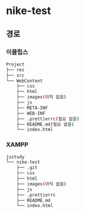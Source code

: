 # nike-test

## 경로

### 이클립스

```bash
Project
├── res
├── src
└── WebContent
    ├── css
    ├── html
    ├── images(아직 없음)
    ├── js
    ├── META-INF
    ├── WEB-INF
    ├── .prettierrc(필요 없음)
    ├── README.md(필요 없음)
    └── index.html
```

### XAMPP

```bash
jsstudy
└── nike-test
    ├── .git
    ├── css
    ├── html
    ├── images(아직 없음)
    ├── js
    ├── .prettierrc
    ├── README.md
    └── index.html
```
